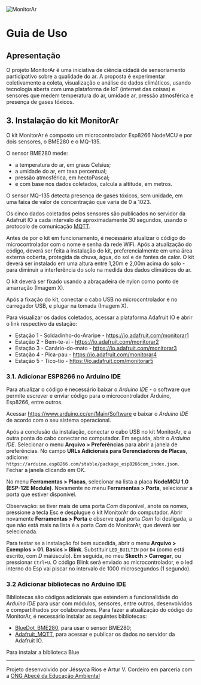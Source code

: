 
![MonitorAr](https://github.com/projetomonitorar/monitorar/raw/master/img/monitorar_logo_600px.png "MonitoAr")

# Guia de Uso

## Apresentação
O projeto MonitorAr é uma iniciativa de ciência cidadã de sensoriamento participativo sobre a qualidade do ar. A proposta é experimentar coletivamente a coleta, visualização e análise de dados climáticos, usando tecnologia aberta com uma plataforma de IoT (internet das coisas) e sensores que medem temperatura do ar, umidade ar, pressão  atmosférica e presença de gases tóxicos.

## 3. Instalação do kit MonitorAr
O kit MonitorAr é composto um microcontrolador Esp8266 NodeMCU e por dois sensores, o BME280 e o MQ-135.

O sensor BME280 mede:
- a temperatura do ar, em graus Celsius;
- a umidade do ar, em taxa percentual;
- pressão atmosférica, em hectoPascal;
- e com base nos dados coletados, calcula a altitude, em metros.

O sensor MQ-135 detecta presença de gases tóxicos, sem unidade, em uma faixa de valor de concentração que varia de 0 a 1023.

Os cinco dados coletados pelos sensores são publicados no servidor da Adafruit IO a cada intervalo de aproximadamente 30 segundos, usando o protocolo de comunicação [MQTT](https://pt.wikipedia.org/wiki/MQTT). 

Antes de por o kit em funcionamento, é necessário atualizar o código do microcontrolador com o nome e senha da rede WiFi. 
Após a atualização do código, deverá ser feita a instalação do kit, preferencialmente em uma área externa coberta, protegida da chuva, água, do sol e de fontes de calor. O kit deverá ser instalado em uma altura entre 1,20m e 2,00m acima do solo - para diminuir a interferência do solo na medida dos dados climáticos do ar.

O kit deverá ser fixado usando a abraçadeira de nylon como ponto de amarração (Imagem X).

Após a fixação do kit, conectar o cabo USB no microcontrolador e no carregador USB, e plugar na tomada (Imagem X).

Para visualizar os dados coletados, acessar a plataforma Adafruit IO e abrir o link respectivo da estação:
- Estação 1 - Soldadinho-do-Araripe - https://io.adafruit.com/monitorar1
- Estação 2 - Bem-te-vi - https://io.adafruit.com/monitorar2
- Estação 3 - Canário-do-mato - https://io.adafruit.com/monitorar3
- Estação 4 - Pica-pau - https://io.adafruit.com/monitorar4
- Estação 5 - Tico-tio - https://io.adafruit.com/monitorar5

### 3.1. Adicionar ESP8266 no Arduino IDE  
Para atualizar o código é necessário baixar o *Arduino IDE* - o software que permite escrever e enviar código para o microcontrolador Arduino, Esp8266, entre outros.

Acessar https://www.arduino.cc/en/Main/Software e baixar o *Arduino IDE* de acordo com o seu sistema operacional. 

Após a conclusão da instalação, conectar o cabo USB no kit MonitorAr, e a outra ponta do cabo conectar no computador. Em seguida, abrir o *Arduino IDE*. 
Selecionar o menu **Arquivo > Preferências** para abrir a janela de preferências. No campo **URLs Adicionais para Gerenciadores de Placas**, adicione: `https://arduino.esp8266.com/stable/package_esp8266com_index.json`. Fechar a janela clicando em OK.

No menu **Ferramentas > Placas**, selecionar na lista a placa **NodeMCU 1.0 (ESP-12E Module)**. Novamente no menu **Ferramentas > Porta**, selecionar a porta que estiver disponível.

Observação: se tiver mais de uma porta *Com* disponível, anote os nomes, pressione a tecla Esc e desplugue o kit MonitorAr do computador. Abrir novamente **Ferramentas > Porta** e observe qual porta *Com* foi desligada, a que não está mais na lista é a porta *Com* do MonitorAr, que deverá ser selecionada.

Para testar se a instalação foi bem sucedida, abrir o menu **Arquivo > Exemplos > 01. Basics > Blink**. Substituir `LED_BUILTIN` por `D4` (como está escrito, com *D* maiúsculo). Em seguida, no meu **Skecth > Carregar**, ou pressionar `Ctrl+U`. O código Blink será enviado ao microcontrolador, e o led interno do Esp vai piscar no intervalo de 1000 microsegundos (1 segundo). 

### 3.2 Adicionar bibliotecas no Arduino IDE
Bibliotecas são códigos adicionais que estendem a funcionalidade do *Arduino IDE* para usar com módulos, sensores, entre outros, desenvolvidos e compartilhados por colaboradores. Para fazer a atualização do código do MonitorAr, é necessário instalar as seguintes bibliotecas:

- [BlueDot_BME280](https://github.com/BlueDot-Arduino/BlueDot_BME280), para usar o sensor BME280;
- [Adafruit_MQTT](https://github.com/adafruit/Adafruit_MQTT_Library), para acessar e publicar os dados no servidor da Adafruit IO. 

Para instalar a biblioteca Blue

___

Projeto desenvolvido por Jéssyca Rios e Artur V. Cordeiro em parceria com a [ONG Abecê da Educação Ambiental](https://ongabcambiental.com)


